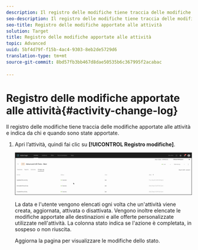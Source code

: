 ```yaml
---
description: Il registro delle modifiche tiene traccia delle modifiche apportate alle attività e indica da chi e quando sono state apportate.
seo-description: Il registro delle modifiche tiene traccia delle modifiche apportate alle attività e indica da chi e quando sono state apportate.
seo-title: Registro delle modifiche apportate alle attività
solution: Target
title: Registro delle modifiche apportate alle attività
topic: Advanced
uuid: 5bf4d79f-f15b-4ac4-9303-8eb2de5729d6
translation-type: tm+mt
source-git-commit: 8bd57fb3bb467d8dae50535b6c367995f2acabac

---
```



# Registro delle modifiche apportate alle attività{#activity-change-log}

Il registro delle modifiche tiene traccia delle modifiche apportate alle attività e indica da chi e quando sono state apportate.

1. Apri l’attività, quindi fai clic su **[!UICONTROL Registro modifiche]**.

   ![Registro delle modifiche apportate alle attività](/help/c-activities/assets/change_log.png)

   La data e l&#39;utente vengono elencati ogni volta che un&#39;attività viene creata, aggiornata, attivata o disattivata. Vengono inoltre elencate le modifiche apportate alle destinazioni e alle offerte personalizzate utilizzate nell&#39;attività. La colonna stato indica se l&#39;azione è completata, in sospeso o non riuscita.

   Aggiorna la pagina per visualizzare le modifiche dello stato.
